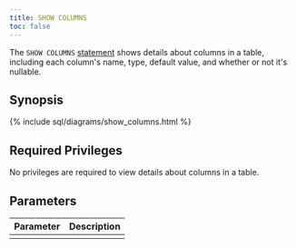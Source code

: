 ```yaml
---
title: SHOW COLUMNS
toc: false
---
```


The `SHOW COLUMNS` [statement](sql-statements.html) shows details about columns in a table, including each column's name, type, default value, and whether or not it's nullable.

<div id="toc"></div>

## Synopsis

{% include sql/diagrams/show_columns.html %}

## Required Privileges

No privileges are required to view details about columns in a table. 

## Parameters

| Parameter | Description |
|-----------|-------------|
|  |  |

